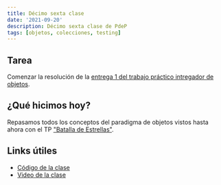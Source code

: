 ```yaml
---
title: Décimo sexta clase
date: '2021-09-20'
description: Décimo sexta clase de PdeP
tags: [objetos, colecciones, testing]
---
```


## Tarea 

Comenzar la resolución de la [entrega 1 del trabajo práctico intregador de objetos](https://docs.google.com/document/d/19idVZfZyYSsX0kuNScqfj9nfIG4i7KikPKBRmvWEq_M/edit?usp=sharing).

## ¿Qué hicimos hoy?

Repasamos todos los conceptos del paradigma de objetos vistos hasta ahora con el TP ["Batalla de Estrellas"](https://docs.google.com/document/d/1rYAok4Vb5P6euBrXO2bR7AP-QWe2kRz74Fa__vXZQoE/edit#heading=h.hbdipc4cvuwl).

## Links útiles 

- [Código de la clase](https://github.com/pdep-lunes/pdep-clases-2021/tree/master/objetos/batallaDeEstrellas)
- [Video de la clase](https://drive.google.com/file/d/1DkH33MbCiA-R-5BxUhaD7kkSzUQLIoTo/view?usp=sharing)
